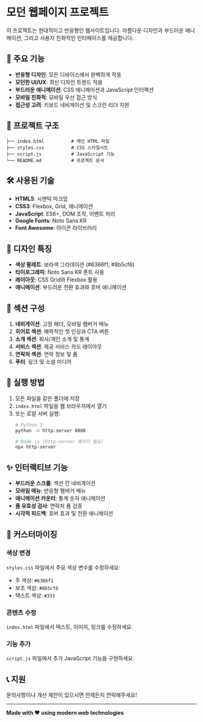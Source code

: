# 모던 웹페이지 프로젝트

이 프로젝트는 현대적이고 반응형인 웹사이트입니다. 아름다운 디자인과 부드러운 애니메이션, 그리고 사용자 친화적인 인터페이스를 제공합니다.

## 🚀 주요 기능

- **반응형 디자인**: 모든 디바이스에서 완벽하게 작동
- **모던한 UI/UX**: 최신 디자인 트렌드 적용
- **부드러운 애니메이션**: CSS 애니메이션과 JavaScript 인터랙션
- **모바일 친화적**: 모바일 우선 접근 방식
- **접근성 고려**: 키보드 네비게이션 및 스크린 리더 지원

## 📁 프로젝트 구조

```
├── index.html          # 메인 HTML 파일
├── styles.css          # CSS 스타일시트
├── script.js           # JavaScript 기능
└── README.md           # 프로젝트 문서
```

## 🛠️ 사용된 기술

- **HTML5**: 시맨틱 마크업
- **CSS3**: Flexbox, Grid, 애니메이션
- **JavaScript**: ES6+, DOM 조작, 이벤트 처리
- **Google Fonts**: Noto Sans KR
- **Font Awesome**: 아이콘 라이브러리

## 🎨 디자인 특징

- **색상 팔레트**: 보라색 그라데이션 (#6366f1, #8b5cf6)
- **타이포그래피**: Noto Sans KR 폰트 사용
- **레이아웃**: CSS Grid와 Flexbox 활용
- **애니메이션**: 부드러운 전환 효과와 호버 애니메이션

## 📱 섹션 구성

1. **네비게이션**: 고정 헤더, 모바일 햄버거 메뉴
2. **히어로 섹션**: 매력적인 첫 인상과 CTA 버튼
3. **소개 섹션**: 회사/개인 소개 및 통계
4. **서비스 섹션**: 제공 서비스 카드 레이아웃
5. **연락처 섹션**: 연락 정보 및 폼
6. **푸터**: 링크 및 소셜 미디어

## 🚀 실행 방법

1. 모든 파일을 같은 폴더에 저장
2. `index.html` 파일을 웹 브라우저에서 열기
3. 또는 로컬 서버 실행:
   ```bash
   # Python 3
   python -m http.server 8000
   
   # Node.js (http-server 패키지 필요)
   npx http-server
   ```

## ✨ 인터랙티브 기능

- **부드러운 스크롤**: 섹션 간 네비게이션
- **모바일 메뉴**: 반응형 햄버거 메뉴
- **애니메이션 카운터**: 통계 숫자 애니메이션
- **폼 유효성 검사**: 연락처 폼 검증
- **시각적 피드백**: 호버 효과 및 전환 애니메이션

## 🔧 커스터마이징

### 색상 변경
`styles.css` 파일에서 주요 색상 변수를 수정하세요:
- 주 색상: `#6366f1`
- 보조 색상: `#8b5cf6`
- 텍스트 색상: `#333`

### 콘텐츠 수정
`index.html` 파일에서 텍스트, 이미지, 링크를 수정하세요.

### 기능 추가
`script.js` 파일에서 추가 JavaScript 기능을 구현하세요.

## 📞 지원

문의사항이나 개선 제안이 있으시면 언제든지 연락해주세요!

---

**Made with ❤️ using modern web technologies**

